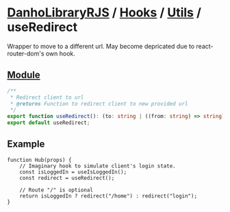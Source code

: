# [DanhoLibraryRJS](../../index.md) / [Hooks](../index.md) / [Utils](index.md) / useRedirect
Wrapper to move to a different url. May become depricated due to react-router-dom's own hook.

## [Module](../../../src/hooks/utils/useRedirect.ts)
```ts
/**
 * Redirect client to url
 * @returns Function to redirect client to new provided url
 */
export function useRedirect(): (to: string | ((from: string) => string)) => string;
export default useRedirect;
```

## Example
```tsx
function Hub(props) {
    // Imaginary hook to simulate client's login state.
    const isLoggedIn = useIsLoggedIn();
    const redirect = useRedirect();

    // Route "/" is optional
    return isLoggedIn ? redirect("/home") : redirect("login");
}
```